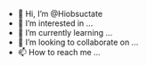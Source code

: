 - 👋 Hi, I’m @Hiobsuctate
- 👀 I’m interested in ...
- 🌱 I’m currently learning ...
- 💞️ I’m looking to collaborate on ...
- 📫 How to reach me ...

<!---
Hiobsuctate/Hiobsuctate is a ✨ special ✨ repository because its `README.md` (this file) appears on your GitHub profile.
You can click the Preview link to take a look at your changes.
--->
